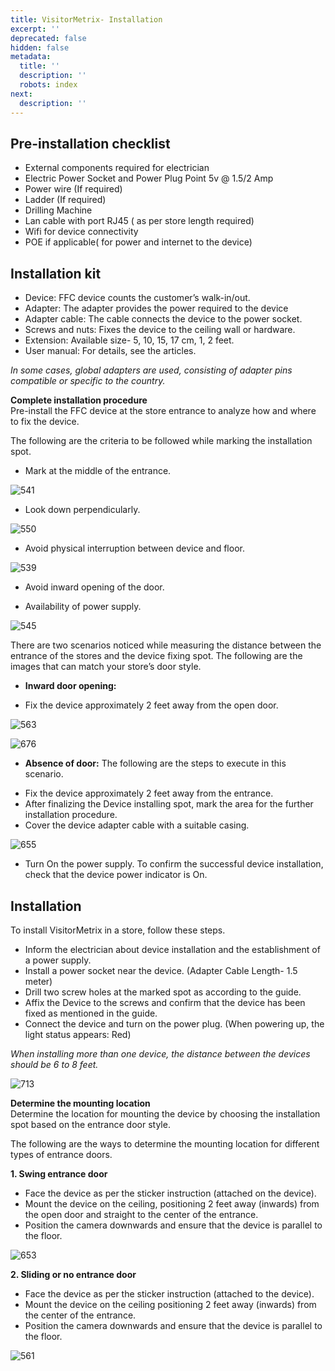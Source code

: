 ```yaml
---
title: VisitorMetrix- Installation
excerpt: ''
deprecated: false
hidden: false
metadata:
  title: ''
  description: ''
  robots: index
next:
  description: ''
---
```

## Pre-installation checklist

* External components required for electrician
* Electric Power Socket and Power Plug Point 5v @ 1.5/2 Amp
* Power wire (If required)
* Ladder (If required)
* Drilling Machine
* Lan cable with port RJ45 ( as per store length required)
* Wifi for device connectivity
* POE if applicable( for power and internet to the device)

## Installation kit

* Device: FFC device counts the customer’s walk-in/out.         
* Adapter: The adapter provides the power required to the device         
* Adapter cable: The cable connects the device to the power socket. 
* Screws and nuts: Fixes the device to the ceiling wall or hardware.
* Extension: Available size- 5, 10, 15, 17 cm, 1, 2 feet.
* User manual: For details, see the articles.

*In some cases, global adapters are used, consisting of adapter pins compatible or specific to the country.*

**Complete installation procedure**\
Pre-install the FFC device at the store entrance to analyze how and where to fix the device.

The following are the criteria to be followed while marking the installation spot.

* Mark at the middle of the entrance.

![541](https://files.readme.io/4d7d1e0-entrance.png "entrance.png")

* Look down perpendicularly.

![550](https://files.readme.io/6157d0e-perpendicular.png "perpendicular.png")

* Avoid physical interruption between device and floor.

![539](https://files.readme.io/e81f57b-flooor.png "flooor.png")

* Avoid inward opening of the door.

* Availability of power supply.

![545](https://files.readme.io/cf2b17e-supply.png "supply.png")

There are two scenarios noticed while measuring the distance between the entrance of the stores and the device fixing spot. The following are the images that can match your store’s door style.

* **Inward door opening:**

- Fix the device approximately 2 feet away from the open door.

![563](https://files.readme.io/9db4477-door_1.png "door 1.png")

![676](https://files.readme.io/2c59ce7-door_2.png "door 2.png")

* **Absence of door:** The following are the steps to execute in this scenario.

- Fix the device approximately 2 feet away from the entrance. 
- After finalizing the Device installing spot, mark the area for the further installation procedure. 
- Cover the device adapter cable with a suitable casing.

![655](https://files.readme.io/2eda56a-casing.png "casing.png")

* Turn On the power supply. To confirm the successful device installation, check that the device power indicator is On.

## Installation

To install VisitorMetrix in a store, follow these steps.

* Inform the electrician about device installation and the establishment of a power supply.
* Install a power socket near the device. (Adapter Cable Length- 1.5 meter)
* Drill two screw holes at the marked spot as according to the guide.
* Affix the Device to the screws and confirm that the device has been fixed as mentioned in the guide. 
* Connect the device and turn on the power plug. (When powering up, the light status appears: Red)

*When installing more than one device, the distance between the devices should be 6 to 8 feet.*

![713](https://files.readme.io/3d44c28-feet.png "feet.png")

**Determine the mounting location**\
Determine the location for mounting the device by choosing the installation spot based on the entrance door style. 

The following are the ways to determine the mounting location for different types of entrance doors.

**1. Swing entrance door**

* Face the device as per the sticker instruction (attached on the device).
* Mount the device on the ceiling, positioning 2 feet away (inwards) from the open door and straight to the center of the entrance. 
* Position the camera downwards and ensure that the device is parallel to the floor.

![653](https://files.readme.io/5d4aa78-floor.png "floor.png")

**2. Sliding or no entrance door**

* Face the device as per the sticker instruction (attached to the device).
* Mount the device on the ceiling positioning 2 feet away (inwards) from the center of the entrance.
* Position the camera downwards and ensure that the device is parallel to the floor.

![561](https://files.readme.io/b2b439b-slide.png "slide.png")
